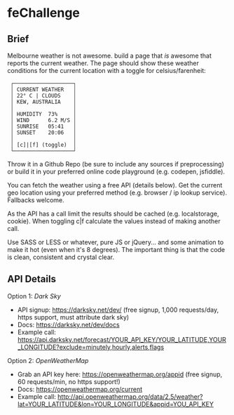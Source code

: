 # feChallenge

## Brief
Melbourne weather is not awesome. build a page that *is* awesome that reports the current weather.
The page should show these weather conditions for the current location with a toggle for celsius/farenheit:
```
 ┌───────────────────┐
 │ CURRENT WEATHER   │
 │ 22° C | CLOUDS    │
 │ KEW, AUSTRALIA    │
 │                   │
 │ HUMIDITY  73%     │
 │ WIND      6.2 M/S │
 │ SUNRISE   05:41   │
 │ SUNSET    20:06   │
 │                   │
 │ [c]|[f] (toggle)  │
 └───────────────────┘
```
Throw it in a Github Repo (be sure to include any sources if preprocessing) or build it in your preferred online code playground (e.g. codepen, jsfiddle).

You can fetch the weather using a free API (details below). Get the current geo location using your preferred method (e.g. browser / ip lookup service). Fallbacks welcome.

As the API has a call limit the results should be cached (e.g. localstorage, cookie). When toggling c|f calculate the values instead of making another call.

Use SASS or LESS or whatever, pure JS or jQuery... and some animation to make it hot (even when it's 8 degrees). The important thing is that the code is clean, consistent and crystal clear.

## API Details
Option 1: *Dark Sky*
 - API signup: https://darksky.net/dev/ (free signup, 1,000 requests/day, https support, must attribute dark sky)
 - Docs: https://darksky.net/dev/docs
 - Example call: https://api.darksky.net/forecast/YOUR_API_KEY/YOUR_LATITUDE,YOUR_LONGITUDE?exclude=minutely,hourly,alerts,flags

Option 2: *OpenWeatherMap*
 - Grab an API key here: https://openweathermap.org/appid (free signup, 60 requests/min, no https support!)
 - Docs: https://openweathermap.org/current
 - Example call: http://api.openweathermap.org/data/2.5/weather?lat=YOUR_LATITUDE&lon=YOUR_LONGITUDE&appid=YOU_API_KEY
